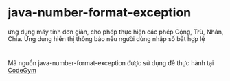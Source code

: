 # java-number-format-exception
ứng dụng máy tính đơn giản, cho phép thực hiện các phép Cộng, Trừ, Nhân, Chia. Ứng dụng hiển thị thông báo nếu người dùng nhập số bất hợp lệ
#
Mã nguồn java-number-format-exception được sử dụng để thực hành tại [CodeGym](https://codegym.vn)
